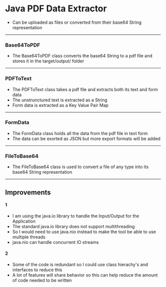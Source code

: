 # Java PDF Data Extractor
- Can be uploaded as files or converted from their base64 String representation

-------------------------------------------------------------------------------------

### Base64ToPDF
- The Base64ToPDF class converts the base64 String to a pdf file and stores it in the target/output/ folder

------------------------------------------------------------------------------------------------

### PDFToText
- The PDFToText class takes a pdf file and extracts both its text and form data
- The unstrunctured text is extracted as a String
- Form data is extracted as a Key Value Pair Map

--------------------------------------------------------------------------------------------------

### FormData
- The FormData class holds all the data from the pdf file in text form
- The data can be exorted as JSON but more export formats will be added

-------------------------------------------------------------------------------------------------------

### FileToBase64
- The FileToBase64 class is used to convert a file of any type into its base64 String representation

------------------------------------------------------------------------------------------------------

## Improvements 

#### 1
- I am using the java.io library to handle the Input/Output for the Application
- The standard java.io library does not support multithreading
- So I would need to use java.nio instead to make the tool be able to use multiple threads
- java.nio can handle concurrent IO streams

#### 2
- Some of the code is redundant so I could use class hierachy's and interfaces to reduce this
- A lot of features will share behavior so this can help reduce the amount of code needed to be written
